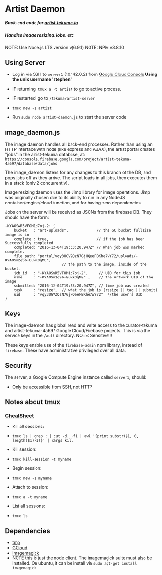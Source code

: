 
# Artist Daemon
##### Back-end code for [artist.tekuma.io](https://artist.tekuma.io/)
##### Handles image resizing, jobs, etc     

NOTE: Use Node.js LTS version v(6.9.1)
NOTE: NPM v3.8.10

## Using Server
- Log in via SSH to `server1` (10.142.0.2) from [Google Cloud Console](https://console.cloud.google.com/compute/instances?project=artist-tekuma-4a697) **Using the unix username 'stephen'**

- IF returning: `tmux a -t artist` to go to active process.
- IF restarted: go to `/tekuma/artist-server`
 - `tmux new -s artist`

- Run `sudo node artist-daemon.js` to start the server code

## image_daemon.js
The image daemon handles all back-end processes. Rather than using an HTTP interface with node (like express and AJAX), the artist portal creates "jobs" in the artist-tekuma database, at:
`https://console.firebase.google.com/project/artist-tekuma-4a697/database/data/jobs`

The image_daemon listens for any changes to this branch of the DB, and pops jobs off as they arrive. The script loads in all jobs, then executes them in a stack (only 2 concurrently).

Image resizing daemon uses the Jimp library for image operations. Jimp was originally chosen due to its ability to run in any NodeJS container/engine/cloud function, and for having zero dependencies.

Jobs on the server will be received as JSONs from the firebase DB. They should have the form:
```
-KYAOSwR5VFOM1d7oj-2: {
    bucket   : "art-uploads",             // the GC bucket fullsize image is in
    complete : true,                      // if the job has been Successfully completed.
    completed: "2016-12-04T19:53:20.947Z" // When job was marked complete.
    file_path: "portal/vqy3UGVZQzN7GjHQeeFBKhe7wY72/uploads/-KYAOSm2qS6-EuwXOgME",
                          // the path to the image, inside of the bucket.
    job_id   : "-KYAOSwR5VFOM1d7oj-2",     // UID for this job
    name     : "-KYAOSm2qS6-EuwXOgME" ,    // the Artwork UID of the image
    submitted: "2016-12-04T19:53:20.947Z", // time job was created
    task     : "resize",  // what the job is (resize || tag || submit)
    uid      : "vqy3UGVZQzN7GjHQeeFBKhe7wY72"  //the user's UID
}
```

## Keys
The image-daemon has global read and write access to the curator-tekuma and artist-tekuma-4a697 Google Cloud/Firebase projects. This is via the service keys in the `/auth` directory. NOTE: Sensitive!!!

These keys enable use of the `firebase-admin` npm library, instead of `firebase`.
These have administrative privileged over all data.

## Security
The server, a Google Compute Engine instance called `server1`, should:

- Only be accessible from SSH, not HTTP

## Notes about tmux
### [CheatSheet](https://gist.github.com/MohamedAlaa/2961058)

- Kill all sessions:
 - `tmux ls | grep : | cut -d. -f1 | awk '{print substr($1, 0, length($1)-1)}' | xargs kill`

- Kill session:
 - `tmux kill-session -t myname`

- Begin session:
 - `tmux new -s myname`

- Attach to session:
 - `tmux a -t myname`

- List all sessions:
 - `tmux ls`

## Dependencies
- [tmp](https://github.com/raszi/node-tmp)
- [GCloud](http://googlecloudplatform.github.io/google-cloud-node/#/docs/google-cloud/0.37.0/storage/file)
- [imagemagick](https://www.npmjs.com/package/imagemagick)
 - NOTE this is just the node client. The imagemagick suite must also be installed. On ubuntu, it can be install via `sudo apt-get install imagemagick`
